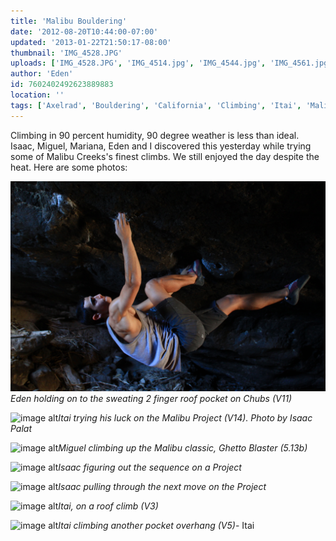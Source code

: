 ```yaml
---
title: 'Malibu Bouldering'
date: '2012-08-20T10:44:00-07:00'
updated: '2013-01-22T21:50:17-08:00'
thumbnail: 'IMG_4528.JPG'
uploads: ['IMG_4528.JPG', 'IMG_4514.jpg', 'IMG_4544.jpg', 'IMG_4561.jpg', 'IMG_4572.jpg', 'IMG_4585.JPG', 'IMG_4611.jpg']
author: 'Eden'
id: 7602402492623889883
location: ''
tags: ['Axelrad', 'Bouldering', 'California', 'Climbing', 'Itai', 'Malibu']
---
```


Climbing in 90 percent humidity, 90 degree weather is less than ideal. Isaac, Miguel, Mariana, Eden and I discovered this yesterday while trying some of Malibu Creeks's finest climbs. We still enjoyed the day despite the heat. Here are some photos:

![image alt](uploads/IMG_4528.JPG)*Eden holding on to the sweating 2 finger roof pocket on Chubs (V11)*

![image alt](uploads/IMG_4514.jpg)*Itai trying his luck on the Malibu Project (V14).
Photo by Isaac Palat*

![image alt](uploads/IMG_4544.jpg)*Miguel climbing up the Malibu classic, Ghetto Blaster (5.13b)*

![image alt](uploads/IMG_4561.jpg)*Isaac figuring out the sequence on a Project*

![image alt](uploads/IMG_4572.jpg)*Isaac pulling through the next move on the Project*

![image alt](uploads/IMG_4585.JPG)*Itai, on a roof climb (V3)*

![image alt](uploads/IMG_4611.jpg)*Itai climbing another pocket overhang (V5)*\- Itai
